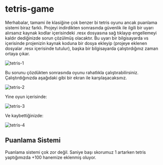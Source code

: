 # tetris-game

Merhabalar, tamami ile klasiğine çok benzer bi tetris oyunu ancak puanlama sistemi biraz farklı. Projeyi indirdikten sonrasında güvenlik ile ilgili bir uyarı alırsanız
kaynak kodlar içerisindeki .resx dosyasına sağ tıklayıp engellemeyi kaldır dediğinizde sorun çözülmüş olacaktır. Bu uyarı bir bilgisayarda vs içerisinde projenizin
kaynak koduna bir dosya ekleyip (projeye eklenen dosyalar .resx içerisinde tutulur), başka bir bilgisayarda çalıştırdığınız zaman ortaya çıkar. 

![tetris-1](https://user-images.githubusercontent.com/79106716/235343162-662db777-af09-4061-8932-1a463eb04259.png)

Bu sorunu çözdükten sonrasında oyunu rahatlıkla çalıştırabilirsiniz. Çalıştırdığınızda aşağıdaki gibi bir ekran ile karşılaşacaksınız.

![tetris-2](https://user-images.githubusercontent.com/79106716/235343231-7a5717c4-5c51-45ca-b2fd-eab932373910.png)

Yine oyun içerisinde: 

![tetris-3](https://user-images.githubusercontent.com/79106716/235343237-fabd91b7-c8d1-4410-8534-7c75c85f3248.png)

Ve kaybettiğinizde: 

![tetris-4](https://user-images.githubusercontent.com/79106716/235343239-2b4032bd-0091-424b-9320-dbfc0affc32a.png)


## Puanlama Sistemi

Puanlama sistemi çok zor değil. Saniye başı skorumuz 1 artarken tetris yaptığımızda +100 hanemize eklenmiş oluyor.
